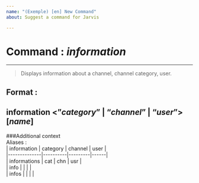 ```yaml
---
name: "(Exemple) [en] New Command"
about: Suggest a command for Jarvis

---
```


# Command : _information_  
---  
> Displays information about a channel, channel category, user.  

## Format :  
**information** <”_category_” | “_channel_” | “_user_”> [_name_]  
---

###Additional context  
Aliases :  
| information  | category | channel | user |  
|--------------|----------|---------|------|  
| informations | cat      | chn     |  usr |  
| info         |          |         |      |  
| infos        |          |         |      |
